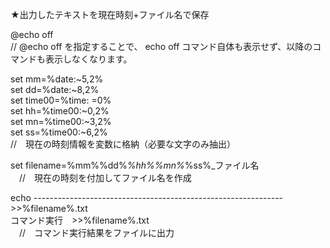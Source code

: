 
★出力したテキストを現在時刻+ファイル名で保存<br>

@echo off<br>
   // @echo off を指定することで、
       echo off コマンド自体も表示せず、以降のコマンドも表示しなくなります。
       
set mm=%date:~5,2%<br>
set dd=%date:~8,2%<br>
set time00=%time: =0%<br>
set hh=%time00:~0,2%<br>
set mn=%time00:~3,2%<br>
set ss=%time00:~6,2%<br>
  //　現在の時刻情報を変数に格納（必要な文字のみ抽出）

set filename=%mm%%dd%_%hh%%mn%_%ss%_ファイル名<br>
　//　現在の時刻を付加してファイル名を作成
 
echo -------------------------------------------------------------->>%filename%.txt<br>
コマンド実行　>>%filename%.txt<br>
　//　コマンド実行結果をファイルに出力<br>
　　　
